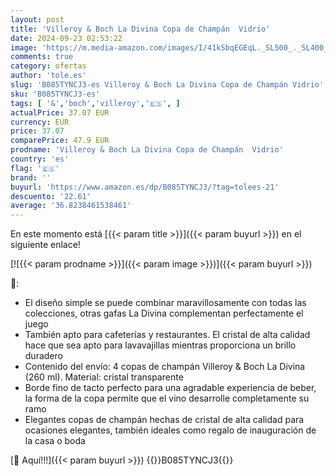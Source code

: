 ```yaml
---
layout: post
title: 'Villeroy & Boch La Divina Copa de Champán  Vidrio'
date: 2024-09-23 02:53:22
image: 'https://m.media-amazon.com/images/I/41kSbqEGEqL._SL500_._SL400_.jpg'
comments: true
category: ofertas
author: 'tole.es'
slug: 'B085TYNCJ3-es Villeroy & Boch La Divina Copa de Champán Vidrio'
sku: 'B085TYNCJ3-es'
tags: [ '&','boch','villeroy','🇪🇸', ]
actualPrice: 37.07 EUR
currency: EUR
price: 37.07
comparePrice: 47.9 EUR
prodname: 'Villeroy & Boch La Divina Copa de Champán  Vidrio'
country: 'es'
flag: '🇪🇸'
brand: ''
buyurl: 'https://www.amazon.es/dp/B085TYNCJ3/?tag=tolees-21'
descuento: '22.61'
average: '36.8238461538461'
---
```


En este momento está [{{< param title >}}]({{< param buyurl >}}) en el siguiente enlace!

[![{{< param prodname >}}]({{< param image >}})]({{< param buyurl >}})

🔎:

- El diseño simple se puede combinar maravillosamente con todas las colecciones, otras gafas La Divina complementan perfectamente el juego
- También apto para cafeterías y restaurantes. El cristal de alta calidad hace que sea apto para lavavajillas mientras proporciona un brillo duradero
- Contenido del envío: 4 copas de champán Villeroy & Boch La Divina (260 ml). Material: cristal transparente
- Borde fino de tacto perfecto para una agradable experiencia de beber, la forma de la copa permite que el vino desarrolle completamente su ramo
- Elegantes copas de champán hechas de cristal de alta calidad para ocasiones elegantes, también ideales como regalo de inauguración de la casa o boda

[🛒 Aquí!!!]({{< param buyurl >}})
{{<world>}}B085TYNCJ3{{</world>}}
